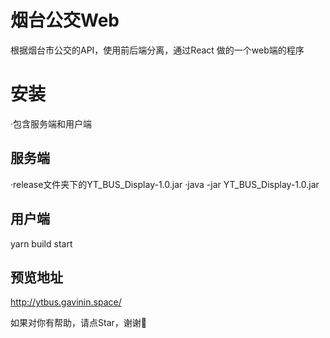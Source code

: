 # 烟台公交Web
根据烟台市公交的API，使用前后端分离，通过React 做的一个web端的程序

# 安装
·包含服务端和用户端

## 服务端
·release文件夹下的YT_BUS_Display-1.0.jar
·java -jar YT_BUS_Display-1.0.jar

## 用户端
yarn build start


## 预览地址
http://ytbus.gavinin.space/

如果对你有帮助，请点Star，谢谢🙏
